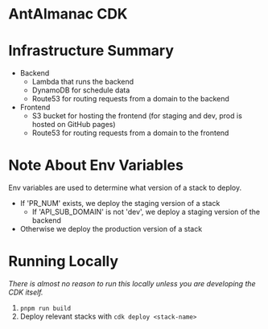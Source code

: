 # AntAlmanac CDK

# Infrastructure Summary
- Backend
  - Lambda that runs the backend
  - DynamoDB for schedule data
  - Route53 for routing requests from a domain to the backend
- Frontend
  - S3 bucket for hosting the frontend (for staging and dev, prod is hosted on GitHub pages)
  - Route53 for routing requests from a domain to the frontend

# Note About Env Variables
Env variables are used to determine what version of a stack to deploy.
- If 'PR_NUM' exists, we deploy the staging version of a stack
  - If 'API_SUB_DOMAIN' is not 'dev', we deploy a staging version of the backend
- Otherwise we deploy the production version of a stack

# Running Locally
_There is almost no reason to run this locally unless you are developing the CDK itself._
1. `pnpm run build`
2. Deploy relevant stacks with `cdk deploy <stack-name>`
 